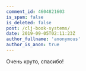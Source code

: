 ```yaml
---
comment_id: 4604821603
is_spam: false
is_deleted: false
post: /clj-book-systems/
date: 2019-09-05T02:11:23Z
author_fullname: 'anonymous'
author_is_anon: true
---
```


<p>Очень круто, спасибо!</p>
